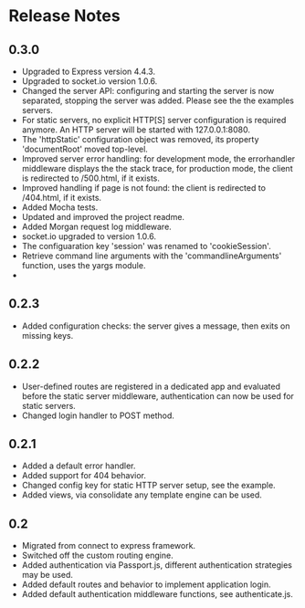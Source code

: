 # Release Notes

## 0.3.0

   * Upgraded to Express version 4.4.3.
   * Upgraded to socket.io version 1.0.6.
   * Changed the server API: configuring and starting the server is now separated, stopping the server 
     was added. Please see the the examples servers.
   * For static servers, no explicit HTTP[S] server configuration is required anymore. An HTTP 
     server will be started with 127.0.0.1:8080.
   * The 'httpStatic' configuration object was removed, its property 'documentRoot' moved top-level.
   * Improved server error handling: for development mode, the errorhandler middleware displays the 
     the stack trace, for production mode, the client is redirected to /500.html, if it exists.
   * Improved handling if page is not found: the client is redirected to /404.html, if it exists.
   * Added Mocha tests.
   * Updated and improved the project readme.
   * Added Morgan request log middleware.
   * socket.io upgraded to version 1.0.6.
   * The configuaration key 'session' was renamed to 'cookieSession'.
   * Retrieve command line arguments with the 'commandlineArguments' function, uses the yargs module. 
   * 

## 0.2.3

   * Added configuration checks: the server gives a message, then exits on missing keys.

## 0.2.2

   * User-defined routes are registered in a dedicated app and evaluated before the static server 
     middleware, authentication can now be used for static servers.
   * Changed login handler to POST method.

## 0.2.1

   * Added a default error handler.
   * Added support for 404 behavior.
   * Changed config key for static HTTP server setup, see the example.
   * Added views, via consolidate any template engine can be used. 

## 0.2

   * Migrated from connect to express framework. 
   * Switched off the custom routing engine. 
   * Added authentication via Passport.js, different authentication strategies may be used.
   * Added default routes and behavior to implement application login. 
   * Added default authentication middleware functions, see authenticate.js.
